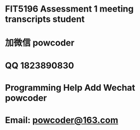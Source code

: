 # FIT5196 Assessment 1 meeting transcripts student
# 加微信 powcoder

# QQ 1823890830

# Programming Help Add Wechat powcoder

# Email: powcoder@163.com

